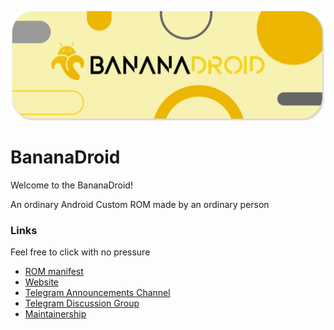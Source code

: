 ![BananaDroid](https://github.com/bananadroid/.github/raw/main/profile/banner.png)

BananaDroid
=====================
Welcome to the BananaDroid!

An ordinary Android Custom ROM made by an ordinary person

### Links
Feel free to click with no pressure
- [ROM manifest](https://github.com/bananadroid/android_manifest)
- [Website](https://www.bananadroid.com)
- [Telegram Announcements Channel](https://t.me/bananadroidchannel)
- [Telegram Discussion Group](https://t.me/bananadroid)
- [Maintainership](https://bit.ly/bananadroidmaintainer)
